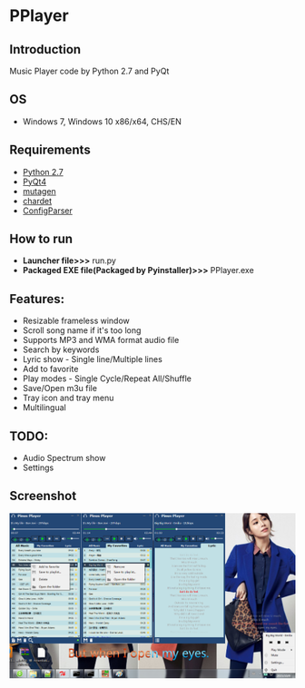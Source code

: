 # PPlayer
## Introduction
Music Player code by Python 2.7 and PyQt

## OS
* Windows 7, Windows 10 x86/x64, CHS/EN

## Requirements
* <a href="https://www.python.org/ftp/python/2.7.13/python-2.7.13.msi">Python 2.7</a>
* <a href="https://sourceforge.net/projects/pyqt/files/PyQt4/PyQt-4.11.4/PyQt4-4.11.4-gpl-Py2.7-Qt4.8.7-x32.exe">PyQt4</a>
* <a href="https://pypi.python.org/pypi/mutagen">mutagen</a>
* <a href="https://pypi.python.org/pypi/chardet">chardet</a>
* <a href="https://pypi.python.org/pypi/configparser/">ConfigParser</a>

## How to run
* <b>Launcher file>>></b> run.py &nbsp;
* <b>Packaged EXE file(Packaged by Pyinstaller)>>></b> PPlayer.exe  &nbsp;&nbsp;

## Features:

* Resizable frameless window
* Scroll song name if it's too long
* Supports MP3 and WMA format audio file
* Search by keywords
* Lyric show - Single line/Multiple lines
* Add to favorite
* Play modes - Single Cycle/Repeat All/Shuffle
* Save/Open m3u file
* Tray icon and tray menu
* Multilingual

## TODO:
* Audio Spectrum show
* Settings

## Screenshot
![Screenshot](https://github.com/wn0112/PPlayer/blob/master/screenshot.png)
